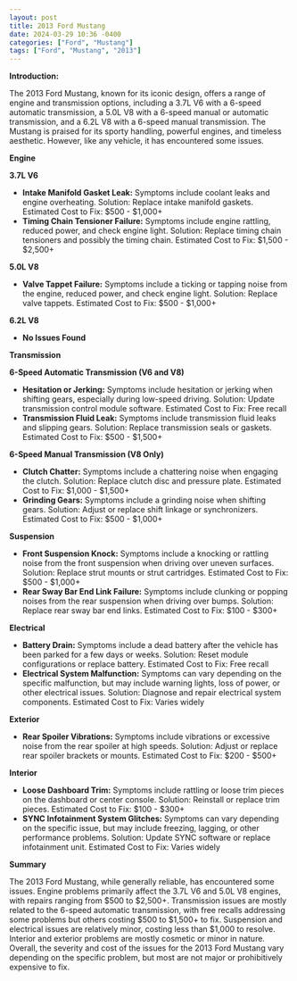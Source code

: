 ```yaml
---
layout: post
title: 2013 Ford Mustang
date: 2024-03-29 10:36 -0400
categories: ["Ford", "Mustang"]
tags: ["Ford", "Mustang", "2013"]
---
```

**Introduction:**

The 2013 Ford Mustang, known for its iconic design, offers a range of engine and transmission options, including a 3.7L V6 with a 6-speed automatic transmission, a 5.0L V8 with a 6-speed manual or automatic transmission, and a 6.2L V8 with a 6-speed manual transmission. The Mustang is praised for its sporty handling, powerful engines, and timeless aesthetic. However, like any vehicle, it has encountered some issues.

**Engine**

**3.7L V6**

* **Intake Manifold Gasket Leak:** Symptoms include coolant leaks and engine overheating. Solution: Replace intake manifold gaskets. Estimated Cost to Fix: $500 - $1,000+
* **Timing Chain Tensioner Failure:** Symptoms include engine rattling, reduced power, and check engine light. Solution: Replace timing chain tensioners and possibly the timing chain. Estimated Cost to Fix: $1,500 - $2,500+

**5.0L V8**

* **Valve Tappet Failure:** Symptoms include a ticking or tapping noise from the engine, reduced power, and check engine light. Solution: Replace valve tappets. Estimated Cost to Fix: $500 - $1,000+

**6.2L V8**

* **No Issues Found**

**Transmission**

**6-Speed Automatic Transmission (V6 and V8)**

* **Hesitation or Jerking:** Symptoms include hesitation or jerking when shifting gears, especially during low-speed driving. Solution: Update transmission control module software. Estimated Cost to Fix: Free recall
* **Transmission Fluid Leak:** Symptoms include transmission fluid leaks and slipping gears. Solution: Replace transmission seals or gaskets. Estimated Cost to Fix: $500 - $1,500+

**6-Speed Manual Transmission (V8 Only)**

* **Clutch Chatter:** Symptoms include a chattering noise when engaging the clutch. Solution: Replace clutch disc and pressure plate. Estimated Cost to Fix: $1,000 - $1,500+
* **Grinding Gears:** Symptoms include a grinding noise when shifting gears. Solution: Adjust or replace shift linkage or synchronizers. Estimated Cost to Fix: $500 - $1,000+

**Suspension**

* **Front Suspension Knock:** Symptoms include a knocking or rattling noise from the front suspension when driving over uneven surfaces. Solution: Replace strut mounts or strut cartridges. Estimated Cost to Fix: $500 - $1,000+
* **Rear Sway Bar End Link Failure:** Symptoms include clunking or popping noises from the rear suspension when driving over bumps. Solution: Replace rear sway bar end links. Estimated Cost to Fix: $100 - $300+

**Electrical**

* **Battery Drain:** Symptoms include a dead battery after the vehicle has been parked for a few days or weeks. Solution: Reset module configurations or replace battery. Estimated Cost to Fix: Free recall
* **Electrical System Malfunction:** Symptoms can vary depending on the specific malfunction, but may include warning lights, loss of power, or other electrical issues. Solution: Diagnose and repair electrical system components. Estimated Cost to Fix: Varies widely

**Exterior**

* **Rear Spoiler Vibrations:** Symptoms include vibrations or excessive noise from the rear spoiler at high speeds. Solution: Adjust or replace rear spoiler brackets or mounts. Estimated Cost to Fix: $200 - $500+

**Interior**

* **Loose Dashboard Trim:** Symptoms include rattling or loose trim pieces on the dashboard or center console. Solution: Reinstall or replace trim pieces. Estimated Cost to Fix: $100 - $300+
* **SYNC Infotainment System Glitches:** Symptoms can vary depending on the specific issue, but may include freezing, lagging, or other performance problems. Solution: Update SYNC software or replace infotainment unit. Estimated Cost to Fix: Varies widely

**Summary**

The 2013 Ford Mustang, while generally reliable, has encountered some issues. Engine problems primarily affect the 3.7L V6 and 5.0L V8 engines, with repairs ranging from $500 to $2,500+. Transmission issues are mostly related to the 6-speed automatic transmission, with free recalls addressing some problems but others costing $500 to $1,500+ to fix. Suspension and electrical issues are relatively minor, costing less than $1,000 to resolve. Interior and exterior problems are mostly cosmetic or minor in nature. Overall, the severity and cost of the issues for the 2013 Ford Mustang vary depending on the specific problem, but most are not major or prohibitively expensive to fix.
